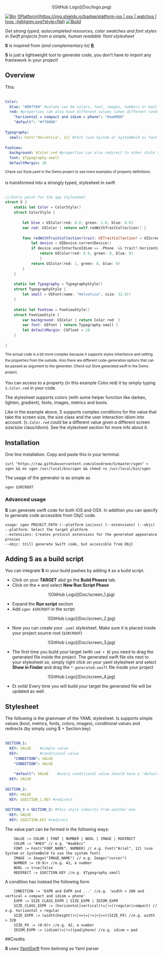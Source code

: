 <p align="center">
![GitHub Logo](Doc/logo.png)

[![Bin](https://img.shields.io/badge/binary-download-green.svg?style=flat)](https://raw.githubusercontent.com/alexdrone/S/master/sgen)
[![Platform](https://img.shields.io/badge/platform-ios | osx | watchos | tvos -lightgrey.svg?style=flat)](#)
[![Build](https://img.shields.io/badge/license-MIT-blue.svg?style=flat)](https://opensource.org/licenses/MIT)


_Get strong typed, autocompleted resources, color swatches and font styles in Swift projects from a simple, human readable Yaml stylesheet_

**S** is inspired from *(and complementary to)* **[R](https://github.com/mac-cain13/R.swift)**.

**S** is just a lightweight tool to generate code, you don't have to import any framework in your project!

## Overview

This:

```yaml

Color:
  blue: "#00ff00" #values can be colors, font, images, numbers or bool
  red: #properties can also have different values (when different conditions match)
    "horizontal = compact and idiom = phone": "#aa0000" 
    "default": "#ff0000"

Typography:
  small: Font("Helvetica", 12) #font (use System or SystemBold as font names to use the system font)
  
FooView:
  background: $Color.red #properties can also redirect to other style's properties
  font: $Typography.small
  defaultMargin: 10

```
<sup>Check out Style.yaml in the Demo project to see more examples of property definitions.</sub>

is transformed into a strongly typed, stylesheet in swift

```swift 

///Entry point for the app stylesheet
struct S {
	static let Color = ColorStyle()
	struct ColorStyle {

		let blue = UIColor(red: 0.0, green: 1.0, blue: 0.0)
		var red: UIColor { return self.redWithTraitCollection() }

		func redWithTraitCollection(trait: UITraitCollection? = UIScreen.mainScreen().traitCollection) -> UIColor {
			let device = UIDevice.currentDevice()
			if device.userInterfaceIdiom == .Phone  && trait?.horizontalSizeClass == .Compact {
             	return UIColor(red: 0.8, green: 0, blue: 0)
            	}
			return UIColor(red: 1, green: 0, blue: 0)
		}
	}
    
	static let Typography = TypographyStyle()
	struct TypographyStyle {
		let small = UIFont(name: "Helvetica", size: 12.0)!
	}
	
	static let FooView = FooViewStyle()
	struct FooViewStyle {
		var background: UIColor { return Color.red  }
		var font: UIFont { return Typography.small }
		let defaultMargin: CGFloat = 10 
	}
    
}

```
<sup>The actual code is a bit more complex because it supports styles inheritance and setting the properties from the outside. Also there are different code-generation options that can be passed as argument to the generator. Check out Style.generated.swift in the Demo project.</sub>

You can access to a property (in this example Color.red) it by simply typing `S.Color.red` in your code.

The stylesheet supports colors (with some helper function like darken, lighten, gradient), fonts, images, metrics and bools.


Like in the example above, S supports complex conditions for the value that take the screen size, the size class and the user interaction idiom into account.
(`S.Color.red` could be a different value given a different screen size/size class/idiom). See the stylesheet section for more info about it.


## Installation
One line installation.
Copy and paste this in your terminal.

```
curl "https://raw.githubusercontent.com/alexdrone/S/master/sgen" > sgen && mv sgen /usr/local/bin/sgen && chmod +x /usr/local/bin/sgen 
```

The usage of the generator is as simple as 
```
sgen $SRCROOT
```

### Advanced usage
**S** can generate swift code for both iOS and OSX. 
In addition you can specify to generate code accessible from ObjC code.

```
usage: sgen PROJECT_PATH (--platform ios|osx) (--extensions) (--objc)
--platform: Select the target platform
--extensions: Creates protocol extensions for the generated appearance proxies
--objc: Still generate Swift code, but accessible from ObjC
```

## Adding S as a build script

You can integrate **S** in your build pashes by adding it as a build script.

- Click on your **TARGET** abd go the **Build Phases** tab.
- Click on the **+** and select **New Run Script Phase** 

<p align="center">
![GitHub Logo](Doc/screen_1.jpg)

- Expand the **Run script** section
- Add `sgen $SRCROOT` in the script

<p align="center">
![GitHub Logo](Doc/screen_2.jpg)

- Now you can create your `.yaml` stylesheet. Make sure it is placed inside your project source root (`$SRCROOT`)

<p align="center">
![GitHub Logo](Doc/screen_3.jpg)

- The first time you build your target (with `cmd + B`) you need to drag the generated file inside the project. The generated swift file sits next to your stylesheet so, simply right click on your yaml stylesheet and select **Show in Finder** and drag the  `*.generated.swift` file inside your project


<p align="center">
![GitHub Logo](Doc/screen_4.jpg)

- Et voilà! Every time you will build your target the generated file will be updated as well.

## Stylesheet 

The following is the grammaer of the YAML stylesheet.
Is supports simple values (bool, metrics, fonts, colors, images), conditional values and redirects (by simply using $ + Section.key)

```yaml

SECTION_1:
  KEY: VALUE 	#simple value
  KEY: 			#conditional value
  	"CONDITION": VALUE
  	"CONDITION": VALUE
  	...
  	"default": VALUE	#every conditional value should have a 'default' condition
  KEY: VALUE

SECTION_2:
  KEY: VALUE
  KEY: $SECTION_1.KEY #redirect
  
SECTION_3 < SECTION_2: #this style inherits from another one
  KEY: VALUE
  KEY: $SECTION.KEY #redirect

```

The value part can be formed in the following ways:

```
	VALUE := COLOR | FONT | NUMBER | BOOL | IMAGE | REDIRECT
	COLOR := "#HEX" // e.g. "#aabbcc"
	FONT := Font("FONT_NAME", NUMBER) // e.g. Font("Arial", 12) (use System or SystemBold to use the system font)
	IMAGE := Image("IMAGE_NAME") // e.g. Image("cursor")
	NUMBER := (0-9)+ //e.g. 42, a number
	BOOL := true|false
	REDIRECT := $SECTION.KEY //e.g. $Typography.small
```

A condition has instead the following form

```
	CONDITION := 'EXPR and EXPR and ...' //e.g. 'width < 200 and vertical = compact and idiom = phone'
	EXPR := SIZE_CLASS_EXPR | SIZE_EXPR | IDIOM_EXPR 
	SIZE_CLASS_EXPR := (horizontal|vertical)(=|!=)(regular|compact) // e.g. horizontal = regular
	SIZE_EXPR := (width|height)(<|<=|=|!=|>|>=)(SIZE_PX) //e.g. width > 320
	SIZE_PX := (0-9)+ //e.g. 42, a number
	IDIOM_EXPR := (idiom)(=|!=)(pad|phone) //e.g. idiom = pad

```

##Credits

**S** uses [YamlSwift](https://github.com/behrang/YamlSwift) from *behrang* as Yaml parser
